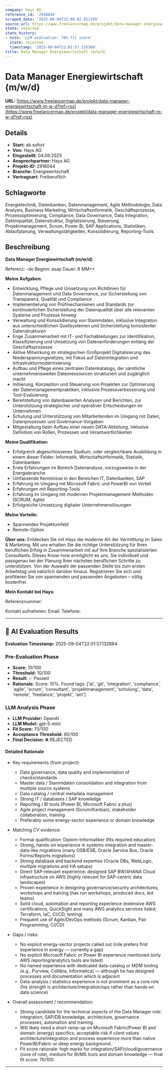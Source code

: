 ```yaml
---
company: Hays AG
reference_id: '2916044'
scraped_date: '2025-09-04T22:00:02.911199'
source_url: https://www.freelancermap.de/projekt/data-manager-energiewirtschaft-m-w-d?ref=rss
state: rejected
state_history:
- note: 'LLM evaluation: 70% fit score'
  state: rejected
  timestamp: '2025-09-04T22:01:57.135360'
title: Data Manager Energiewirtschaft (m/w/d)
---
```



# Data Manager Energiewirtschaft (m/w/d)
**URL:** [https://www.freelancermap.de/projekt/data-manager-energiewirtschaft-m-w-d?ref=rss](https://www.freelancermap.de/projekt/data-manager-energiewirtschaft-m-w-d?ref=rss)
## Details
- **Start:** ab sofort
- **Von:** Hays AG
- **Eingestellt:** 04.09.2025
- **Ansprechpartner:** Hays AG
- **Projekt-ID:** 2916044
- **Branche:** Energiewirtschaft
- **Vertragsart:** Freiberuflich

## Schlagworte
Energietechnik, Datenbanken, Datenmanagement, Agile Methodologie, Data Analysis, Business Marketing, Wirtschaftsinformatik, Geschäftsprozesse, Prozessoptimierung, Compliance, Data Governance, Data Integration, Datenqualität, Datenstruktur, Digitalisierung, Steuerung, Projektmanagement, Scrum, Power Bi, SAP Applications, Statistiken, Ablaufplanung, Verwaltungstätigkeiten, Konsolidierung, Reporting-Tools

## Beschreibung
**Data Manager Energiewirtschaft (m/w/d)**

Referenz: -de
Beginn: asap
Dauer: 6 MM++

**Meine Aufgaben:**

- Entwicklung, Pflege und Umsetzung von Richtlinien für Datenmanagement und Data Governance, zur Sicherstellung von Transparenz, Qualität und Compliance
- Implementierung von Prüfmechanismen und Standards zur kontinuierlichen Sicherstellung der Datenqualität über alle relevanten Systeme und Prozesse hinweg
- Verwaltung und Konsolidierung von Stammdaten, inklusive Integration aus unterschiedlichen Quellsystemen und Sicherstellung konsistenter Datenstrukturen
- Enge Zusammenarbeit mit IT- und Fachabteilungen zur Identifikation, Klassifizierung und Umsetzung von Datenanforderungen entlang der Geschäftsprozesse
- Aktive Mitwirkung im strategischen Großprojekt Digitalisierung des Niederspannungsnetzes, mit Fokus auf Datenintegration und Infrastrukturmodernisierung
- Aufbau und Pflege eines zentralen Datenkatalogs, der sämtliche unternehmensweiten Datenressourcen strukturiert und zugänglich macht
- Initiierung, Konzeption und Steuerung von Projekten zur Optimierung der Datenmanagementpraktiken, inklusive Prozessverbesserung und Tool-Evaluierung
- Bereitstellung von datenbasierten Analysen und Berichten, zur Unterstützung strategischer und operativer Entscheidungen im Unternehmen
- Schulung und Unterstützung von Mitarbeitenden im Umgang mit Daten, Datenprozessen und Governance-Vorgaben
- Mitgestaltung beim Aufbau einer neuen DATA-Abteilung, inklusive Definition von Rollen, Prozessen und Verantwortlichkeiten

**Meine Qualifikation:**

- Erfolgreich abgeschlossenes Studium, oder vergleichbare Ausbildung in einem dieser Felder: Informatik, Wirtschaftsinformatik, Statistik, Datenbanken
- Erste Erfahrungen im Bereich Datenanalyse, vorzugsweise in der Energiebranche
- Umfassende Kenntnisse in den Bereichen IT, Datenbanken, SAP
- Erfahrung im Umgang mit Microsoft Fabric und PowerBI von Vorteil
- Erfahrungen mit Reporting-Tools
- Erfahrung im Umgang mit modernen Projektmanagement-Methoden (SCRUM, Agile)
- Erfolgreiche Umsetzung digitaler Unternehmenslösungen

**Meine Vorteile:**

- Spannendes Projektumfeld
- Remote-Option

**Über uns:**
Entdecken Sie mit Hays die moderne Art der Vermittlung im Sales & Marketing. Mit uns erhalten Sie die richtige Unterstützung für Ihren beruflichen Erfolg in Zusammenarbeit mit auf Ihre Branche spezialisierten Consultants. Dieses Know-how ermöglicht es uns, Sie individuell und passgenau bei der Planung Ihrer nächsten beruflichen Schritte zu unterstützen. Von der Auswahl der passenden Stelle bis zum ersten Arbeitstag und natürlich darüber hinaus. Registrieren Sie sich und profitieren Sie von spannenden und passenden Angeboten – völlig kostenfrei.

**Mein Kontakt bei Hays:**

Referenznummer:

Kontakt aufnehmen:
Email:
Telefone:

---

## 🤖 AI Evaluation Results

**Evaluation Timestamp:** 2025-09-04T22:01:57.132884

### Pre-Evaluation Phase
- **Score:** 10/100
- **Threshold:** 10/100
- **Result:** ✅ Passed
- **Rationale:** Score: 10%. Found tags: ['ai', 'git', 'integration', 'compliance', 'agile', 'scrum', 'consultant', 'projektmanagement', 'schulung', 'data', 'remote', 'freelance', 'projekt', 'ant']

### LLM Analysis Phase
- **LLM Provider:** OpenAI
- **LLM Model:** gpt-5-mini
- **Fit Score:** 70/100
- **Acceptance Threshold:** 85/100
- **Final Decision:** ❌ REJECTED

#### Detailed Rationale
- Key requirements (from project):
  - Data governance, data quality and implementation of checks/standards
  - Master data / Stammdaten consolidation and integration from multiple source systems
  - Data catalog / central metadata management
  - Strong IT / databases / SAP knowledge
  - Reporting / BI tools (Power BI, Microsoft Fabric a plus)
  - Agile project management (Scrum/Kanban), stakeholder collaboration, training
  - Preferably some energy-sector experience or domain knowledge

- Matching CV evidence:
  - Formal qualification: Diplom-Informatiker (fits required education)
  - Strong, hands-on experience in systems integration and master-data-like migrations (many OSB/ESB, Oracle Service Bus, Oracle Forms/Reports migrations)
  - Strong database and backend expertise (Oracle DBs, WebLogic, multiple migrations and HA setups)
  - Direct SAP-relevant experience: designed SAP BW/4HANA Cloud infrastructure on AWS (highly relevant for SAP-centric data landscapes)
  - Proven experience in designing governance/security architectures, workshops and training (has run workshops, produced docs, led teams)
  - Solid cloud, automation and reporting experience (extensive AWS certifications, QuickSight and many AWS analytics services listed; Terraform, IaC, CI/CD, testing)
  - Frequent use of Agile/DevOps methods (Scrum, Kanban, Pair Programming, CI/CD)

- Gaps / risks:
  - No explicit energy-sector projects called out (role prefers first experience in energy — currently a gap)
  - No explicit Microsoft Fabric or Power BI experience mentioned (only AWS reporting/analytics tools are listed)
  - No named experience with dedicated data-catalog or MDM tooling (e.g., Purview, Collibra, Informatica) — although he has designed processes and documentation which is adjacent
  - Data-analysis / statistics experience is not prominent as a core role (his strength is architecture/integration/ops rather than hands‑on data science)

- Overall assessment / recommendation:
  - Strong candidate for the technical aspects of the Data Manager role: integration, SAP/DB knowledge, architecture, governance processes, automation and training.
  - Will likely need a short ramp-up on Microsoft Fabric/Power BI and domain (energy) specifics; acceptable risk if client values architecture/integration and process experience more than native PowerBI/Fabric or deep energy background.
  - Fit score rationale: high marks for integration/SAP/cloud/governance (core of role), medium for BI/MS tools and domain knowledge — final fit score: 70/100.

---
